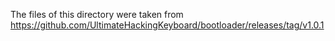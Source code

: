 The files of this directory were taken from
https://github.com/UltimateHackingKeyboard/bootloader/releases/tag/v1.0.1
